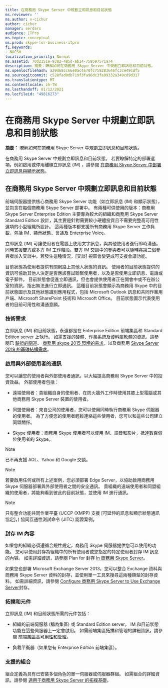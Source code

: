 ```yaml
---
title: 在商務用 Skype Server 中規劃立即訊息和目前狀態
ms.reviewer: ''
ms.author: v-cichur
author: cichur
manager: serdars
audience: ITPro
ms.topic: conceptual
ms.prod: skype-for-business-itpro
f1.keywords:
- NOCSH
localization_priority: Normal
ms.assetid: 70d2151e-9382-485d-ab14-758597571a74
description: 摘要：瞭解如何在商務用 Skype Server 中規劃立即訊息和目前狀態。
ms.openlocfilehash: a29d68cc66e0ac4a70fc759283646fc3ce49cdf5
ms.sourcegitcommit: c528fad9db719f3fa96dc3fa99332a349cd9d317
ms.translationtype: MT
ms.contentlocale: zh-TW
ms.lasthandoff: 01/12/2021
ms.locfileid: "49816273"
---
```

# <a name="plan-for-instant-messaging-and-presence-in-skype-for-business-server"></a>在商務用 Skype Server 中規劃立即訊息和目前狀態
 
**摘要：** 瞭解如何在商務用 Skype Server 中規劃立即訊息和目前狀態。
  
在商務用 Skype Server 中規劃立即訊息和目前狀態。 若要瞭解特定的部署選項，例如啟用或停用離線立即訊息 (IM) ，請參閱 [在商務用 Skype Server 中部署立即訊息與顯示狀態](../deploy/im-and-presence/im-and-presence.md)。
  
## <a name="plan-for-instant-messaging-and-presence-in-skype-for-business-server"></a>在商務用 Skype Server 中規劃立即訊息和目前狀態

前端伺服器提供核心商務用 Skype Server 功能（如立即訊息 (IM) 和顯示狀態），並包含在每個商務用 Skype Server 部署中。 有兩種可供使用的版本：商務用 Skype Server Enterprise Edition 主要專為較大的組織和商務用 Skype Server Standard Edition 設計，其主要是針對需要較小硬體投資且不需要完整高可用性選項的小型組織所設計。 這兩種版本都支援所有商務用 Skype Server 工作負載，包括 IM、顯示狀態、會議及 Enterprise Voice。
  
立即訊息 (IM) 可讓使用者在電腦上使用文字訊息，與其他使用者進行即時溝通。同時支援雙方或多方 IM 工作階段。雙方 IM 交談中的參與者可以隨時將第三個參與者加入交談中。若發生這種情況，[交談] 視窗會變更成可支援會議功能。
  
目前狀態為使用者提供有關網路上其他人狀態的資訊。 使用者的目前狀態提供的資訊可協助其他人決定是否應該嘗試聯繫使用者，以及是否使用立即訊息、電話或電子郵件。 目前狀態會促進立即通訊，但也會提供使用者正在開會中或不在辦公室的資訊，指出無法進行立即通訊。 這種目前狀態會顯示為商務用 Skype 中的目前狀態圖示及其他狀態識別應用程式，包括 Microsoft Outlook 訊息和共同作業用戶端、Microsoft SharePoint 技術和 Microsoft Office。 目前狀態圖示代表使用者的目前可用性和溝通意願。 
  
### <a name="technical-requirements"></a>技術需求

立即訊息 (IM) 和目前狀態，永遠都是在 Enterprise Edition 前端集區和 Standard Edition server 上執行。 如需支援的硬體、作業系統及資料庫軟體的資訊，請參閱已  [驗證的閘道](../../SfbPartnerCertification/certification/infra-gateways.md)、  [商務用 skype 2015 環境的需求](requirements-for-your-environment/requirements-for-your-environment.md)，以及商務用 [Skype Server 2019 的基礎結構需求](../../SfBServer2019/plan/system-requirements.md)。
  
### <a name="enabling-communication-with-external-users"></a>啟用與外部使用者的通訊

您可以讓您的使用者與外部使用者通訊，以大幅提高商務用 Skype Server 中的投資效益。 外部使用者包括：
  
- 遠端使用者：貴組織自身的使用者、在防火牆外工作時使用其膝上型電腦或其他商務用 Skype Server 裝置的使用者。
    
- 同盟使用者：來自公司的使用者，您可以使用同時執行商務用 Skype 伺服器的使用者。 為了方便您的使用者輕鬆連絡這些使用者，您可以和這些公司建立同盟關係。 
    
- Skype 使用者：商務用 Skype 使用者可以使用 IM、語音和影片，抵達數百億位使用者的 Skype。
    
> [!NOTE]
> 已不再支援 AOL、Yahoo 和 Google 交談。 
  
> [!NOTE]
> 若要啟用任何或所有上述案例，您必須部署 Edge Server，以協助啟用商務用 Skype 伺服器部署與外部使用者之間的安全通訊。 貴組織的遠端使用者和同盟組織的使用者，將能夠看到彼此的目前狀態，並使用 IM 進行通訊。 
  
> [!NOTE]
> 只有整合功能共同作業平臺 (UCCP (XMPP) 支援 [可延伸的訊息和顯示狀態通訊協定]，) 協同互通性測試命令 (JITC) 認證案例。 
  
### <a name="archiving-im-content"></a>封存 IM 內容

如果您的組織必須遵循合規性規定，商務用 Skype 伺服器提供您可以使用的功能。 您可以使用封存為組織中的所有使用者或您指定的特定使用者封存 IM 訊息的內容。 如需詳細資訊，請參閱 Plan for 封存 [In 商務用 Skype Server](archiving/archiving.md)。 
  
如果您也部署 Microsoft Exchange Server 2013，您可以整合 Exchange 資料與商務用 Skype Server 資料的封存，並使用單一工具來搜尋這兩種類型的封存資料。 如需詳細資訊，請參閱 [Configure 商務用 Skype Server to Use Exchange Server](../deploy/integrate-with-exchange-server/use-exchange-archiving.md)封存。
  
### <a name="topologies-and-components"></a>拓撲和元件

立即訊息 (IM) 和目前狀態所需的元件包括：
  
- 組織的前端伺服器 (稱為集區) 或 Standard Edition server。 IM 和目前狀態功能在這些伺服器上一定會啟用。 如需前端集區拓撲和管理的詳細資訊，請參閱 [前端集區高可用性和管理](high-availability-and-disaster-recovery/high-availability.md)。
    
- 負載平衡器（如果您有 Enterprise Edition 前端集區）。
    
### <a name="supported-collocation"></a>支援的組合

組合定義為具有已安裝多個角色的單一伺服器或伺服器群組。 如需組合的詳細資訊，請參閱 [適用于商務用 Skype Server 的拓撲基礎](topology-basics/topology-basics.md)。 
  

